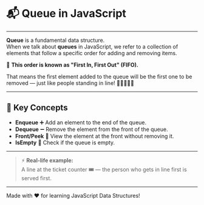 # 📬 Queue in JavaScript

---

**Queue** is a fundamental data structure.  
When we talk about **queues** in JavaScript, we refer to a collection of elements that follow a specific order for adding and removing items.

🧠 **This order is known as "First In, First Out" (FIFO).**

That means the first element added to the queue will be the first one to be removed — just like people standing in line! 🧍🧍‍♀️🧍‍♂️

---

## 📌 Key Concepts

- **Enqueue** ➕ Add an element to the end of the queue.
- **Dequeue** ➖ Remove the element from the front of the queue.
- **Front/Peek** 👀 View the element at the front without removing it.
- **IsEmpty** 🔎 Check if the queue is empty.

---

> ⚡ **Real-life example:**  
> A line at the ticket counter 🎟️ — the person who gets in line first is served first.

---

Made with ❤️ for learning JavaScript Data Structures!
